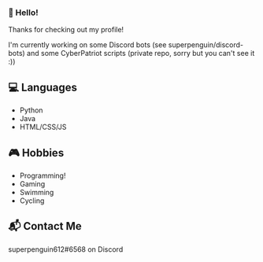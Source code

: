 ### 👋 Hello!
Thanks for checking out my profile!

I'm currently working on some Discord bots (see superpenguin/discord-bots) and some CyberPatriot scripts (private repo, sorry but you can't see it :))

## 💻 Languages
- Python
- Java
- HTML/CSS/JS

## 🎮 Hobbies
- Programming!
- Gaming
- Swimming
- Cycling

## 📬 Contact Me
superpenguin612#6568 on Discord
